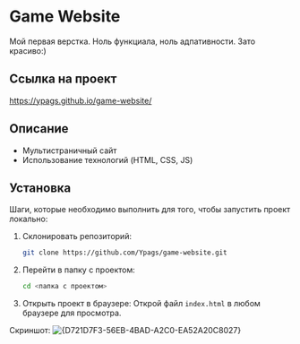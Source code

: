 # Game Website

Мой первая верстка. Ноль функциала, ноль адпативности. Зато красиво:)

## Ссылка на проект

https://ypags.github.io/game-website/

## Описание

- Мультистраничный сайт
- Использование технологий (HTML, CSS, JS)

## Установка

Шаги, которые необходимо выполнить для того, чтобы запустить проект локально:

1. Склонировать репозиторий:
    ```bash
    git clone https://github.com/Ypags/game-website.git
    ```

2. Перейти в папку с проектом:
    ```bash
    cd <папка с проектом>
    ```

3. Открыть проект в браузере:
    Открой файл `index.html` в любом браузере для просмотра.

Скриншот:
![{D721D7F3-56EB-4BAD-A2C0-EA52A20C8027}](https://github.com/user-attachments/assets/eda70aaf-9250-4a18-b7e1-f786f1ee4fb4)
